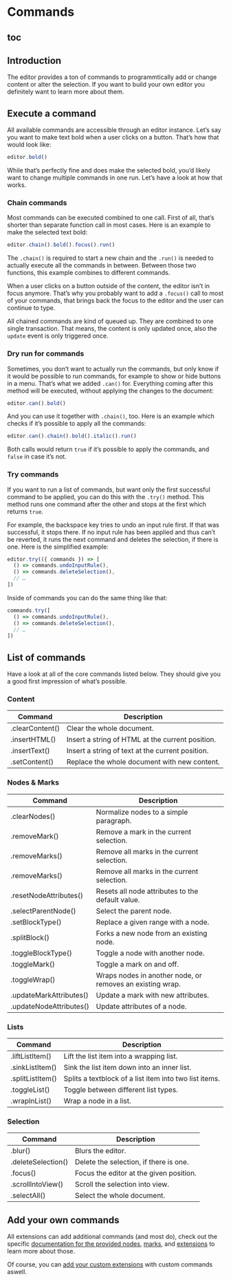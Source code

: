 # Commands

## toc

## Introduction
The editor provides a ton of commands to programmtically add or change content or alter the selection. If you want to build your own editor you definitely want to learn more about them.

## Execute a command
All available commands are accessible through an editor instance. Let’s say you want to make text bold when a user clicks on a button. That’s how that would look like:

```js
editor.bold()
```

While that’s perfectly fine and does make the selected bold, you’d likely want to change multiple commands in one run. Let’s have a look at how that works.

### Chain commands
Most commands can be executed combined to one call. First of all, that’s shorter than separate function call in most cases. Here is an example to make the selected text bold:

```js
editor.chain().bold().focus().run()
```

The `.chain()` is required to start a new chain and the `.run()` is needed to actually execute all the commands in between. Between those two functions, this example combines to different commands.

When a user clicks on a button outside of the content, the editor isn’t in focus anymore. That’s why you probably want to add a `.focus()` call to most of your commands, that brings back the focus to the editor and the user can continue to type.

All chained commands are kind of queued up. They are combined to one single transaction. That means, the content is only updated once, also the `update` event is only triggered once.

### Dry run for commands
Sometimes, you don’t want to actually run the commands, but only know if it would be possible to run commands, for example to show or hide buttons in a menu. That’s what we added `.can()` for. Everything coming after this method will be executed, without applying the changes to the document:

```js
editor.can().bold()
```

And you can use it together with `.chain()`, too. Here is an example which checks if it’s possible to apply all the commands:

```js
editor.can().chain().bold().italic().run()
```

Both calls would return `true` if it’s possible to apply the commands, and `false` in case it’s not.

### Try commands
If you want to run a list of commands, but want only the first successful command to be applied, you can do this with the `.try()` method. This method runs one command after the other and stops at the first which returns `true`.

For example, the backspace key tries to undo an input rule first. If that was successful, it stops there. If no input rule has been applied and thus can’t be reverted, it runs the next command and deletes the selection, if there is one. Here is the simplified example:

```js
editor.try(({ commands }) => [
  () => commands.undoInputRule(),
  () => commands.deleteSelection(),
  // …
])
```

Inside of commands you can do the same thing like that:

```js
commands.try([
  () => commands.undoInputRule(),
  () => commands.deleteSelection(),
  // …
])
```

## List of commands
Have a look at all of the core commands listed below. They should give you a good first impression of what’s possible.

### Content
| Command         | Description                                      |
| --------------- | ------------------------------------------------ |
| .clearContent() | Clear the whole document.                        |
| .insertHTML()   | Insert a string of HTML at the current position. |
| .insertText()   | Insert a string of text at the current position. |
| .setContent()   | Replace the whole document with new content.     |

### Nodes & Marks
| Command                 | Description                                               |
| ----------------------- | --------------------------------------------------------- |
| .clearNodes()           | Normalize nodes to a simple paragraph.                    |
| .removeMark()           | Remove a mark in the current selection.                   |
| .removeMarks()          | Remove all marks in the current selection.                |
| .removeMarks()          | Remove all marks in the current selection.                |
| .resetNodeAttributes()  | Resets all node attributes to the default value.          |
| .selectParentNode()     | Select the parent node.                                   |
| .setBlockType()         | Replace a given range with a node.                        |
| .splitBlock()           | Forks a new node from an existing node.                   |
| .toggleBlockType()      | Toggle a node with another node.                          |
| .toggleMark()           | Toggle a mark on and off.                                 |
| .toggleWrap()           | Wraps nodes in another node, or removes an existing wrap. |
| .updateMarkAttributes() | Update a mark with new attributes.                        |
| .updateNodeAttributes() | Update attributes of a node.                              |

### Lists
| Command          | Description                                            |
| ---------------- | ------------------------------------------------------ |
| .liftListItem()  | Lift the list item into a wrapping list.               |
| .sinkListItem()  | Sink the list item down into an inner list.            |
| .splitListItem() | Splits a textblock of a list item into two list items. |
| .toggleList()    | Toggle between different list types.                   |
| .wrapInList()    | Wrap a node in a list.                                 |

### Selection
| Command            | Description                             |
| ------------------ | --------------------------------------- |
| .blur()            | Blurs the editor.                       |
| .deleteSelection() | Delete the selection, if there is one.  |
| .focus()           | Focus the editor at the given position. |
| .scrollIntoView()  | Scroll the selection into view.         |
| .selectAll()       | Select the whole document.              |

## Add your own commands
All extensions can add additional commands (and most do), check out the specific [documentation for the provided nodes](/api/nodes), [marks](/api/marks), and [extensions](/api/extensions) to learn more about those.

Of course, you can [add your custom extensions](/guide/build-custom-extensions) with custom commands aswell.
